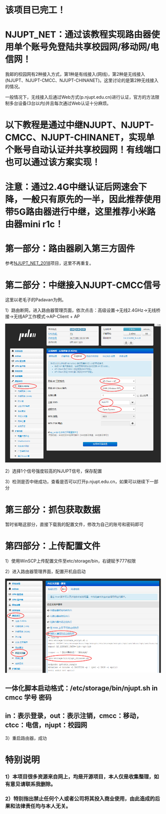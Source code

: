 # 该项目已完工！

# NJUPT_NET：通过该教程实现路由器使用单个账号免登陆共享校园网/移动网/电信网！

我邮的校园网有2种接入方式，第1种是有线接入(网线)，第2种是无线接入(NJUPT、NJUPT-CMCC、NJUPT-CHINANET)。这里讨论的是第2种无线接入的情况。

一般情况下，无线接入后通过Web方式(p.njupt.edu.cn)进行认证，官方的方法限制多台设备(3台以内)并且每次通过Web认证十分麻烦。

# 以下教程是通过中继NJUPT、NJUPT-CMCC、NJUPT-CHINANET，实现单个账号自动认证并共享校园网！有线端口也可以通过该方案实现！

# 注意：通过2.4G中继认证后网速会下降，一般只有原先的一半，因此推荐使用带5G路由器进行中继，这里推荐小米路由器mini r1c！

# 第一部分：路由器刷入第三方固件
参考[NJUPT_NET_2018](https://github.com/kaijianyi/NJUPT_NET_2018)项目，这里不再重复。

# 第二部分：中继接入NJUPT-CMCC信号
这里以老毛子的Padavan为例。

1）路由断网，进入路由器管理页面，依次点击：高级设置->无线2.4GHz->无线桥接->无线AP工作模式->AP-Client + AP

![image](/images/自动认证无线桥接.png)

2）选择1个信号强度较高的NJUPT信号，保存配置

3）检测是否中继成功，查看是否可以打开p.njupt.edu.cn，如果可以继续下一部分

# 第三部分：抓包获取数据

暂时省略这部分，直接下载我的配置文件，修改为自己的账号和密码即可

# 第四部分：上传配置文件

1）使用WinSCP上传配置文件至etc/storage/bin，右键赋予777权限

2）进入路由器管理界面，配置开机自启动

![image](/images/自动认证开机自启.png)

## 一体化脚本启动格式：/etc/storage/bin/njupt.sh in cmcc 学号 密码
## in：表示登录，out：表示注销，cmcc：移动，ctcc：电信，njupt：校园网

3）重启路由器，成功

# 特别说明

### 1）本项目很多资源来自网上，均是开源项目，本人仅是收集整理，如有意见请联系我删除。

### 2）特别指出禁止任何个人或者公司将其投入商业使用，由此造成的后果和法律责任均与本人无关。